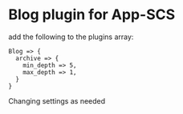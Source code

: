 # Blog plugin for App-SCS

add the following to the plugins array:

```
Blog => {
  archive => {
    min_depth => 5,
    max_depth => 1,
  }
}
```

Changing settings as needed

